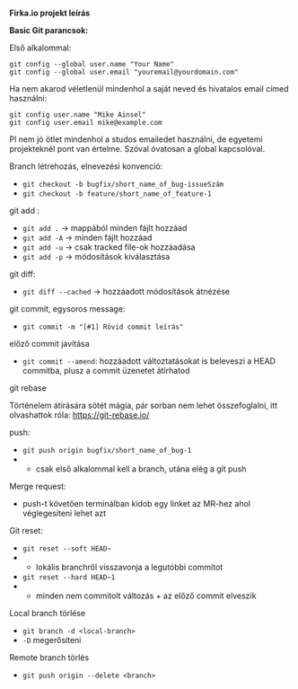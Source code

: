 **Firka.io projekt leírás**


**Basic Git parancsok:**

Első alkalommal:
```
git config --global user.name "Your Name"
git config --global user.email "youremail@yourdomain.com"
```

Ha nem akarod véletlenül mindenhol a saját neved és hivatalos email címed használni:
```
git config user.name "Mike Ainsel"
git config user.email mike@example.com
```

Pl nem jó ötlet mindenhol a studos emailedet használni, de egyetemi projekteknél pont van értelme. Szóval óvatosan a global kapcsolóval.

Branch létrehozás, elnevezési konvenció:
 - `git checkout -b bugfix/short_name_of_bug-issueSzám`
 - `git checkout -b feature/short_name_of_feature-1`

git add :
 - `git add .` -> mappából minden fájlt hozzáad
 - `git add -A` -> minden fájlt hozzáad
 - `git add -u` -> csak tracked file-ok hozzáadása
 - `git add -p` -> módosítások kiválasztása

git diff:
 - `git diff --cached` -> hozzáadott módosítások átnézése

git commit, egysoros message: 
 - `git commit -m "[#1] Rövid commit leírás"`

előző commit javítása
 - `git commit --amend`: hozzáadott változtatásokat is beleveszi a HEAD commitba, plusz a commit üzenetet átírhatod

git rebase

Történelem átírására sötét mágia, pár sorban nem lehet összefoglalni, itt olvashattok róla: https://git-rebase.io/

push: 
 - `git push origin bugfix/short_name_of_bug-1`
 -  - csak első alkalommal kell a branch, utána elég a git push

Merge request:
 - push-t követően terminálban kidob egy linket az MR-hez ahol véglegesíteni lehet azt

Git reset:
 - `git reset --soft HEAD~`
 - - lokális branchről visszavonja a legutóbbi commitot
 - `git reset --hard HEAD~1`
 - - minden nem commitolt változás + az előző commit elveszik

Local branch törlése
 - `git branch -d <local-branch>`
 - `-D` megerősíteni

Remote branch törlés
 - `git push origin --delete <branch>`
